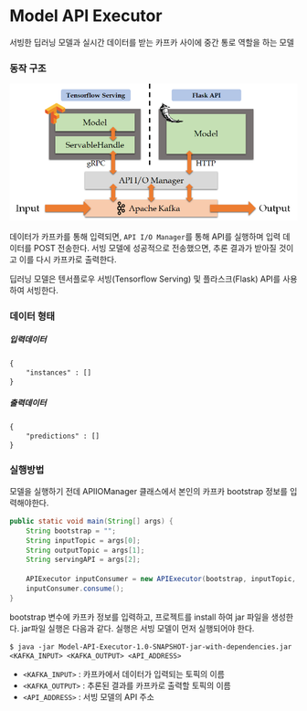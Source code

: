 # Model API Executor
 
서빙한 딥러닝 모델과 실시간 데이터를 받는 카프카 사이에 중간 통로 역할을 하는 모델 

### 동작 구조   

<p align="center"><img src="image/model-api-executor.png">

데이터가 카프카를 통해 입력되면, `API I/O Manager`를 통해 API를 실행하며 입력 데이터를 POST 전송한다.
서빙 모델에 성공적으로 전송했으면, 추론 결과가 받아질 것이고 이를 다시 카프카로 출력한다.

딥러닝 모델은 텐서플로우 서빙(Tensorflow Serving) 및 플라스크(Flask) API를 사용하여 서빙한다.

### 데이터 형태

##### 입력데이터
```
{
    "instances" : []
}
```
##### 출력데이터
```$xslt
{
    "predictions" : []
}
```

### 실행방법   

모델을 실행하기 전데 APIIOManager 클래스에서 본인의 카프카 bootstrap 정보를 입력해야한다.
```java
public static void main(String[] args) {
    String bootstrap = "";
    String inputTopic = args[0];
    String outputTopic = args[1];
    String servingAPI = args[2];

    APIExecutor inputConsumer = new APIExecutor(bootstrap, inputTopic, outputTopic).load(servingAPI);
    inputConsumer.consume();
}
```
bootstrap 변수에 카프카 정보를 입력하고, 프로젝트를 install 하여 jar 파일을 생성한다.
jar파일 실행은 다음과 같다. 실행은 서빙 모델이 먼저 실행되어야 한다.
```$xslt
$ java -jar Model-API-Executor-1.0-SNAPSHOT-jar-with-dependencies.jar <KAFKA_INPUT> <KAFKA_OUTPUT> <API_ADDRESS>
```
- `<KAFKA_INPUT>` : 카프카에서 데이터가 입력되는 토픽의 이름
- `<KAFKA_OUTPUT>` : 추론된 결과를 카프카로 출력할 토픽의 이름
- `<API_ADDRESS>` : 서빙 모델의 API 주소